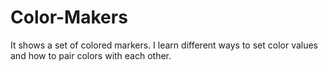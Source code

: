 # Color-Makers
It shows a set of colored markers. I learn different ways to set color values and how to pair colors with each other.
